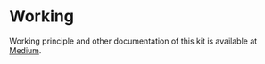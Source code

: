 # Working
Working principle and other documentation of this kit is available at [Medium](https://medium.com/@thatisuday/creating-cli-executable-global-npm-module-5ef734febe32).
